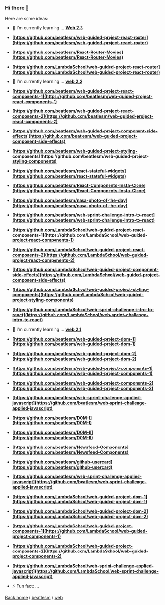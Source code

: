### Hi there 👋


Here are some ideas:

- 🌱 I’m currently learning ... **[Web 2.3](https://github.com/beatlesm/web/tree/main/2.3)**

-   **[https://github.com/beatlesm/web-guided-project-react-router](https://github.com/beatlesm/web-guided-project-react-router)**

-   **[https://github.com/beatlesm/React-Router-Movies](https://github.com/beatlesm/React-Router-Movies)**

-   **[https://github.com/LambdaSchool/web-guided-project-react-router](https://github.com/LambdaSchool/web-guided-project-react-router)**

- 🌱 I’m currently learning ... **[web 2.2](https://github.com/beatlesm/web/tree/main/2.2)**

-   **[https://github.com/beatlesm/web-guided-project-react-components-1](https://github.com/beatlesm/web-guided-project-react-components-1)**
-   **[https://github.com/beatlesm/web-guided-project-react-components-2](https://github.com/beatlesm/web-guided-project-react-components-2)**
-   **[https://github.com/beatlesm/web-guided-project-component-side-effects](https://github.com/beatlesm/web-guided-project-component-side-effects)**
-   **[https://github.com/beatlesm/web-guided-project-styling-components](https://github.com/beatlesm/web-guided-project-styling-components)**

-   **[https://github.com/beatlesm/react-stateful-widgets](https://github.com/beatlesm/react-stateful-widgets)**
-   **[https://github.com/beatlesm/React-Components-Insta-Clone](https://github.com/beatlesm/React-Components-Insta-Clone)**
-   **[https://github.com/beatlesm/nasa-photo-of-the-day](https://github.com/beatlesm/nasa-photo-of-the-day)**
-   **[https://github.com/beatlesm/web-sprint-challenge-intro-to-react](https://github.com/beatlesm/web-sprint-challenge-intro-to-react)**


-   **[https://github.com/LambdaSchool/web-guided-project-react-components-1](https://github.com/LambdaSchool/web-guided-project-react-components-1)**
-   **[https://github.com/LambdaSchool/web-guided-project-react-components-2](https://github.com/LambdaSchool/web-guided-project-react-components-2)**
-   **[https://github.com/LambdaSchool/web-guided-project-component-side-effects](https://github.com/LambdaSchool/web-guided-project-component-side-effects)**
-   **[https://github.com/LambdaSchool/web-guided-project-styling-components](https://github.com/LambdaSchool/web-guided-project-styling-components)**
-   **[https://github.com/LambdaSchool/web-sprint-challenge-intro-to-react](https://github.com/LambdaSchool/web-sprint-challenge-intro-to-react)**

- 🌱 I’m currently learning ... **[web 2.1](https://github.com/beatlesm/web/tree/main/2.1)**

- **[https://github.com/beatlesm/web-guided-project-dom-1](https://github.com/beatlesm/web-guided-project-dom-1)**
- **[https://github.com/beatlesm/web-guided-project-dom-2](https://github.com/beatlesm/web-guided-project-dom-2)**
- **[https://github.com/beatlesm/web-guided-project-components-1](https://github.com/beatlesm/web-guided-project-components-1)**
- **[https://github.com/beatlesm/web-guided-project-components-2](https://github.com/beatlesm/web-guided-project-components-2)**
- **[https://github.com/beatlesm/web-sprint-challenge-applied-javascript](https://github.com/beatlesm/web-sprint-challenge-applied-javascript)**

- **[https://github.com/beatlesm/DOM-I](https://github.com/beatlesm/DOM-I)**
- **[https://github.com/beatlesm/DOM-II](https://github.com/beatlesm/DOM-II)**
- **[https://github.com/beatlesm/Newsfeed-Components](https://github.com/beatlesm/Newsfeed-Components)**
- **[https://github.com/beatlesm/github-usercard](https://github.com/beatlesm/github-usercard)**
- **[https://github.com/beatlesm/web-sprint-challenge-applied-javascript](https://github.com/beatlesm/web-sprint-challenge-applied-javascript)**

- **[https://github.com/LambdaSchool/web-guided-project-dom-1](https://github.com/LambdaSchool/web-guided-project-dom-1)**
- **[https://github.com/LambdaSchool/web-guided-project-dom-2](https://github.com/LambdaSchool/web-guided-project-dom-2)**
- **[https://github.com/LambdaSchool/web-guided-project-components-1](https://github.com/LambdaSchool/web-guided-project-components-1)**
- **[https://github.com/LambdaSchool/web-guided-project-components-2](https://github.com/LambdaSchool/web-guided-project-components-2)**
- **[https://github.com/LambdaSchool/web-sprint-challenge-applied-javascript](https://github.com/LambdaSchool/web-sprint-challenge-applied-javascript)**

- ⚡ Fun fact: ...

[Back home](https://github.com/beatlesm) / [beatlesm](https://github.com/beatlesm/beatlesm) /  [web](https://github.com/beatlesm/web)

